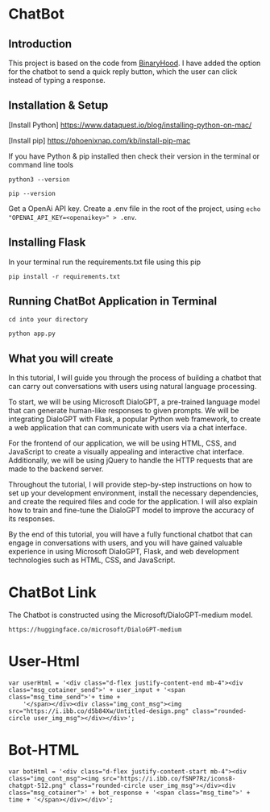 # ChatBot
## Introduction
This project is based on the code from [BinaryHood](https://github.com/binary-hood/ChatBot-Starter). I have added the option for the chatbot to send a quick reply button, which the user can click instead of typing a response.

## Installation & Setup

[Install Python] https://www.dataquest.io/blog/installing-python-on-mac/

[Install pip] https://phoenixnap.com/kb/install-pip-mac

If you have Python & pip installed then check their version in the terminal or command line tools

```
python3 --version
```

```
pip --version
```

Get a OpenAi API key. Create a .env file in the root of the project, using `echo "OPENAI_API_KEY=<openaikey>" > .env`.

## Installing Flask

In your terminal run the requirements.txt file using this pip

```
pip install -r requirements.txt
```


## Running ChatBot Application in Terminal

```
cd into your directory
```

```
python app.py
```



## What you will create

In this tutorial, I will guide you through the process of building a chatbot that can carry out conversations with users using natural language processing.

To start, we will be using Microsoft DialoGPT, a pre-trained language model that can generate human-like responses to given prompts. We will be integrating DialoGPT with Flask, a popular Python web framework, to create a web application that can communicate with users via a chat interface.

For the frontend of our application, we will be using HTML, CSS, and JavaScript to create a visually appealing and interactive chat interface. Additionally, we will be using jQuery to handle the HTTP requests that are made to the backend server.

Throughout the tutorial, I will provide step-by-step instructions on how to set up your development environment, install the necessary dependencies, and create the required files and code for the application. I will also explain how to train and fine-tune the DialoGPT model to improve the accuracy of its responses.

By the end of this tutorial, you will have a fully functional chatbot that can engage in conversations with users, and you will have gained valuable experience in using Microsoft DialoGPT, Flask, and web development technologies such as HTML, CSS, and JavaScript.

# ChatBot Link
The Chatbot is constructed using the Microsoft/DialoGPT-medium model.

```
https://huggingface.co/microsoft/DialoGPT-medium
```

# User-Html

```
var userHtml = '<div class="d-flex justify-content-end mb-4"><div class="msg_cotainer_send">' + user_input + '<span class="msg_time_send">'+ time + 
    '</span></div><div class="img_cont_msg"><img src="https://i.ibb.co/d5b84Xw/Untitled-design.png" class="rounded-circle user_img_msg"></div></div>';
```

# Bot-HTML

```
var botHtml = '<div class="d-flex justify-content-start mb-4"><div class="img_cont_msg"><img src="https://i.ibb.co/fSNP7Rz/icons8-chatgpt-512.png" class="rounded-circle user_img_msg"></div><div class="msg_cotainer">' + bot_response + '<span class="msg_time">' + time + '</span></div></div>';
```
